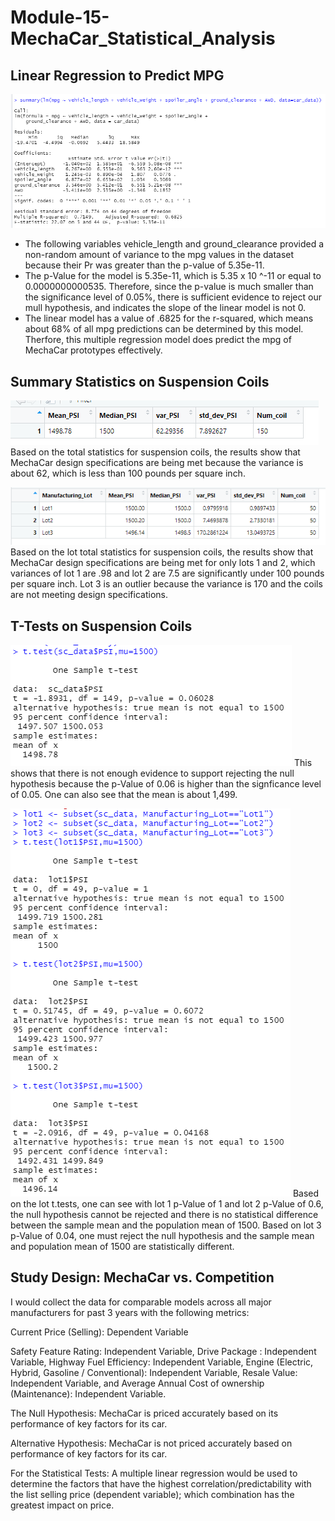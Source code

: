 # Module-15-MechaCar_Statistical_Analysis

## Linear Regression to Predict MPG
![Image](https://github.com/cstern28/Module-15-MechaCar_Statistical_Analysis/blob/main/deliv1_image.png)

- The following variables vehicle_length and ground_clearance provided a non-random amount of variance to the mpg values in the dataset because their Pr was greater than the p-value of 5.35e-11.
- The p-Value for the model is 5.35e-11, which is 5.35 x 10 ^-11 or equal to 0.0000000000535. Therefore, since the p-value is much smaller than the significance level of 0.05%, there is sufficient evidence to reject our mull hypothesis, and indicates the slope of the linear model is not 0.
- The linear model has a value of .6825 for the r-squared, which means about 68% of all mpg predictions can be determined by this model. Therfore, this multiple regression model does predict the mpg of MechaCar prototypes effectively.

## Summary Statistics on Suspension Coils
![Image](https://github.com/cstern28/Module-15-MechaCar_Statistical_Analysis/blob/main/deliv2_image1.png)
Based on the total statistics for suspension coils, the results show that MechaCar design specifications are being met because the variance is about 62, which is less than 100 pounds per square inch.

![Image](https://github.com/cstern28/Module-15-MechaCar_Statistical_Analysis/blob/main/deliv2_image2.png)
Based on the lot total statistics for suspension coils, the results show that MechaCar design specifications are being met for only lots 1 and 2, which variances of lot 1 are .98 and lot 2 are 7.5 are significantly under 100 pounds per square inch. Lot 3 is an outlier because the variance is 170 and the coils are not meeting design specifications.

## T-Tests on Suspension Coils
![Image](https://github.com/cstern28/Module-15-MechaCar_Statistical_Analysis/blob/main/deliv3_image1.png)
This shows that there is not enough evidence to support rejecting the null hypothesis because the p-Value of 0.06 is higher than the signficance level of 0.05. One can also see that the mean is about 1,499.

![Image](https://github.com/cstern28/Module-15-MechaCar_Statistical_Analysis/blob/main/deliv3_image2.png)
Based on the lot t.tests, one can see with lot 1 p-Value of 1 and lot 2 p-Value of 0.6, the null hypothesis cannot be rejected and there is no statistical difference between the sample mean and the population mean of 1500. Based on lot 3 p-Value of 0.04, one must reject the null hypothesis and the sample mean and population mean of 1500 are statistically different.

## Study Design: MechaCar vs. Competition

I would collect the data for comparable models across all major manufacturers for past 3 years with the following metrics:

Current Price (Selling): Dependent Variable

Safety Feature Rating: Independent Variable,
Drive Package : Independent Variable,
Highway Fuel Efficiency: Independent Variable,
Engine (Electric, Hybrid, Gasoline / Conventional): Independent Variable,
Resale Value: Independent Variable, and
Average Annual Cost of ownership (Maintenance): Independent Variable.

The Null Hypothesis: MechaCar is priced accurately based on its performance of key factors for its car.

Alternative Hypothesis: MechaCar is not priced accurately based on performance of key factors for its car.

For the Statistical Tests: A multiple linear regression would be used to determine the factors that have the highest correlation/predictability with the list selling price (dependent variable); which combination has the greatest impact on price.
